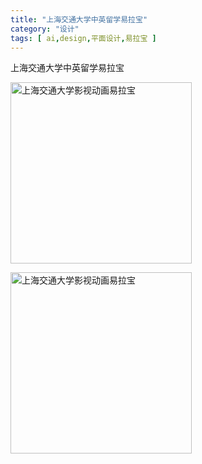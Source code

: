 ```yaml
---
title: "上海交通大学中英留学易拉宝"
category: "设计"
tags: [ ai,design,平面设计,易拉宝 ]
---
```

上海交通大学中英留学易拉宝

<a href="http://acking.github.io/writing/file/upload-img/sjtuk_ylb01_min.jpg"><img title="上海交通大学影视动画易拉宝" src="http://acking.github.io/writing/file/upload-img/sjtuk_ylb01_min.jpg" data-original="http://acking.github.io/writing/file/upload-img/sjtuk_ylb01_min.jpg" width="290" style="display: inline;"></a>

<a href="http://acking.github.io/writing/file/upload-img/sjtuk_ylb02_min.jpg"><img title="上海交通大学影视动画易拉宝" src="http://acking.github.io/writing/file/upload-img/sjtuk_ylb01_min.jpg" data-original="http://acking.github.io/writing/file/upload-img/sjtuk_ylb01_min.jpg" width="290" style="display: inline;"></a>

